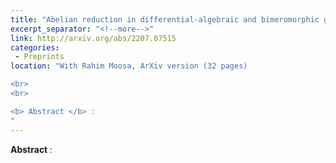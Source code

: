 ```yaml
---
title: "Abelian reduction in differential-algebraic and bimeromorphic geometry"
excerpt_separator: "<!--more-->"
link: http://arxiv.org/abs/2207.07515
categories:
 - Preprints
location: "With Rahim Moosa, ArXiv version (32 pages)

<br>
<br>

<b> Abstract </b> :   
"
---
```


<b> Abstract </b> :  